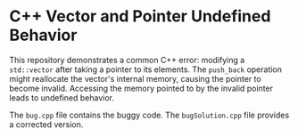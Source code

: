 # C++ Vector and Pointer Undefined Behavior
This repository demonstrates a common C++ error:  modifying a `std::vector` after taking a pointer to its elements.  The `push_back` operation might reallocate the vector's internal memory, causing the pointer to become invalid.  Accessing the memory pointed to by the invalid pointer leads to undefined behavior.

The `bug.cpp` file contains the buggy code. The `bugSolution.cpp` file provides a corrected version.